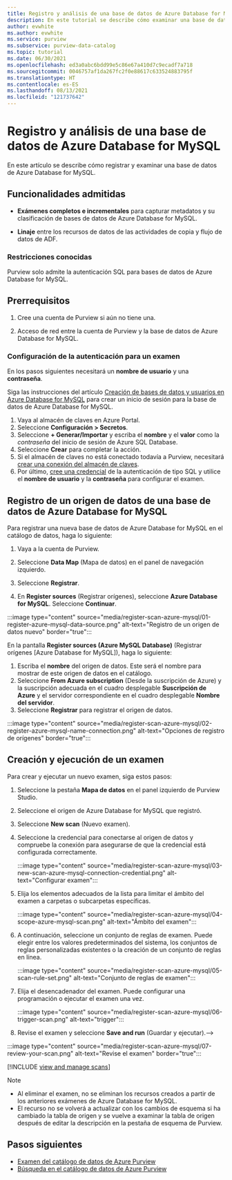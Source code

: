 ```yaml
---
title: Registro y análisis de una base de datos de Azure Database for MySQL
description: En este tutorial se describe cómo examinar una base de datos de Azure Database for MySQL
author: evwhite
ms.author: evwhite
ms.service: purview
ms.subservice: purview-data-catalog
ms.topic: tutorial
ms.date: 06/30/2021
ms.openlocfilehash: ed3a0abc6bdd99e5c86e67a410d7c9ecadf7a718
ms.sourcegitcommit: 0046757af1da267fc2f0e88617c633524883795f
ms.translationtype: HT
ms.contentlocale: es-ES
ms.lasthandoff: 08/13/2021
ms.locfileid: "121737642"
---
```

# <a name="register-and-scan-an-azure-mysql-database"></a>Registro y análisis de una base de datos de Azure Database for MySQL

En este artículo se describe cómo registrar y examinar una base de datos de Azure Database for MySQL.


## <a name="supported-capabilities"></a>Funcionalidades admitidas
- **Exámenes completos e incrementales** para capturar metadatos y su clasificación de bases de datos de Azure Database for MySQL.

- **Linaje** entre los recursos de datos de las actividades de copia y flujo de datos de ADF.

### <a name="known-limitations"></a>Restricciones conocidas
Purview solo admite la autenticación SQL para bases de datos de Azure Database for MySQL.


## <a name="prerequisites"></a>Prerrequisitos

1. Cree una cuenta de Purview si aún no tiene una.

2. Acceso de red entre la cuenta de Purview y la base de datos de Azure Database for MySQL.

### <a name="set-up-authentication-for-a-scan"></a>Configuración de la autenticación para un examen

En los pasos siguientes necesitará un **nombre de usuario** y una **contraseña**.

Siga las instrucciones del artículo [Creación de bases de datos y usuarios en Azure Database for MySQL](../mysql/howto-create-users.md) para crear un inicio de sesión para la base de datos de Azure Database for MySQL.

1. Vaya al almacén de claves en Azure Portal.
1. Seleccione **Configuración > Secretos**.
1. Seleccione **+ Generar/Importar** y escriba el **nombre** y el **valor** como la *contraseña* del inicio de sesión de Azure SQL Database.
1. Seleccione **Crear** para completar la acción.
1. Si el almacén de claves no está conectado todavía a Purview, necesitará [crear una conexión del almacén de claves](manage-credentials.md#create-azure-key-vaults-connections-in-your-azure-purview-account).
1. Por último, [cree una credencial](manage-credentials.md#create-a-new-credential) de la autenticación de tipo SQL y utilice el **nombre de usuario** y la **contraseña** para configurar el examen.

## <a name="register-an-azure-mysql-database-data-source"></a>Registro de un origen de datos de una base de datos de Azure Database for MySQL

Para registrar una nueva base de datos de Azure Database for MySQL en el catálogo de datos, haga lo siguiente:

1. Vaya a la cuenta de Purview.

1. Seleccione **Data Map** (Mapa de datos) en el panel de navegación izquierdo.

1. Seleccione **Registrar**.

1. En **Register sources** (Registrar orígenes), seleccione **Azure Database for MySQL**. Seleccione **Continuar**.

:::image type="content" source="media/register-scan-azure-mysql/01-register-azure-mysql-data-source.png" alt-text="Registro de un origen de datos nuevo" border="true":::

En la pantalla **Register sources (Azure MySQL Database)** (Registrar orígenes [Azure Database for MySQL]), haga lo siguiente:

1. Escriba el **nombre** del origen de datos. Este será el nombre para mostrar de este origen de datos en el catálogo.
1. Seleccione **From Azure subscription** (Desde la suscripción de Azure) y la suscripción adecuada en el cuadro desplegable **Suscripción de Azure** y el servidor correspondiente en el cuadro desplegable **Nombre del servidor**.
1. Seleccione **Registrar** para registrar el origen de datos. 

:::image type="content" source="media/register-scan-azure-mysql/02-register-azure-mysql-name-connection.png" alt-text="Opciones de registro de orígenes" border="true":::

## <a name="creating-and-running-a-scan"></a>Creación y ejecución de un examen

Para crear y ejecutar un nuevo examen, siga estos pasos:

1. Seleccione la pestaña **Mapa de datos** en el panel izquierdo de Purview Studio.

1. Seleccione el origen de Azure Database for MySQL que registró.

1. Seleccione **New scan** (Nuevo examen).

1. Seleccione la credencial para conectarse al origen de datos y compruebe la conexión para asegurarse de que la credencial está configurada correctamente.

   :::image type="content" source="media/register-scan-azure-mysql/03-new-scan-azure-mysql-connection-credential.png" alt-text="Configurar examen":::

1. Elija los elementos adecuados de la lista para limitar el ámbito del examen a carpetas o subcarpetas específicas.

   :::image type="content" source="media/register-scan-azure-mysql/04-scope-azure-mysql-scan.png" alt-text="Ámbito del examen":::

1. A continuación, seleccione un conjunto de reglas de examen. Puede elegir entre los valores predeterminados del sistema, los conjuntos de reglas personalizadas existentes o la creación de un conjunto de reglas en línea.

   :::image type="content" source="media/register-scan-azure-mysql/05-scan-rule-set.png" alt-text="Conjunto de reglas de examen":::

1. Elija el desencadenador del examen. Puede configurar una programación o ejecutar el examen una vez.

   :::image type="content" source="media/register-scan-azure-mysql/06-trigger-scan.png" alt-text="trigger":::

1. Revise el examen y seleccione **Save and run** (Guardar y ejecutar).-->

:::image type="content" source="media/register-scan-azure-mysql/07-review-your-scan.png" alt-text="Revise el examen" border="true":::

[!INCLUDE [view and manage scans](includes/view-and-manage-scans.md)]

> [!NOTE]
> * Al eliminar el examen, no se eliminan los recursos creados a partir de los anteriores exámenes de Azure Database for MySQL.
> * El recurso no se volverá a actualizar con los cambios de esquema si ha cambiado la tabla de origen y se vuelve a examinar la tabla de origen después de editar la descripción en la pestaña de esquema de Purview.

## <a name="next-steps"></a>Pasos siguientes

- [Examen del catálogo de datos de Azure Purview](how-to-browse-catalog.md)
- [Búsqueda en el catálogo de datos de Azure Purview](how-to-search-catalog.md)
